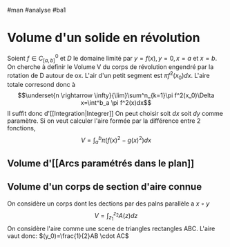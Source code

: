 #man #analyse #ba1
# Volume d'un solide en révolution
Soient $f\in C^0_{[a,b]}$ et $D$ le domaine limité par $y=f(x),y=0,x=a$ et $x=b$. On cherche à definir le Volume V du corps de révolution engendré par la rotation de D autour de ox.
L'air d'un petit segment est $\pi f^2(x_0)dx$. L'aire totale corresond donc à $$\underset{n \rightarrow \infty}{\lim}\sum^n_{k=1}\pi f^2(x_0)\Delta x=\int^b_a \pi f^2(x)dx$$
Il suffit donc d'[[Integration|Integrer]]
On peut choisir soit 
$dx$  soit $dy$ comme paramètre.
Si on veut calculer l'aire formée par la différence entre 2 fonctions, $$V=\int_a^b\pi(f(x)^2-g(x)^2)dx$$
## Volume d'[[Arcs paramétrés dans le plan]]
## Volume d'un corps de section d'aire connue
On considère un corps dont les dections par des palns parallèle a $x\circ y$
$$V = \int^{z_2}_{z_1}A(z)dz$$
On considère l'aire comme une scene de triangles rectangles ABC.
L'aire vaut donc: $(y_0)=\frac{1}{2}AB \cdot AC$